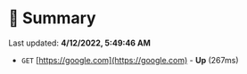 # 📖 Summary
Last updated: **4/12/2022, 5:49:46 AM**

- `GET` [https://google.com](https://google.com) - **Up** (267ms)
